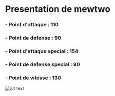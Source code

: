 # Presentation de mewtwo
 ### - Point d'attaque : 110
 ### - Point de defense : 90
 ### - Point d'attaque special : 154
 ### - Point de defense special : 90
 ### - Point de vitesse : 130
 ![alt text](https://raw.githubusercontent.com/PokeAPI/sprites/master/sprites/pokemon/150.png)